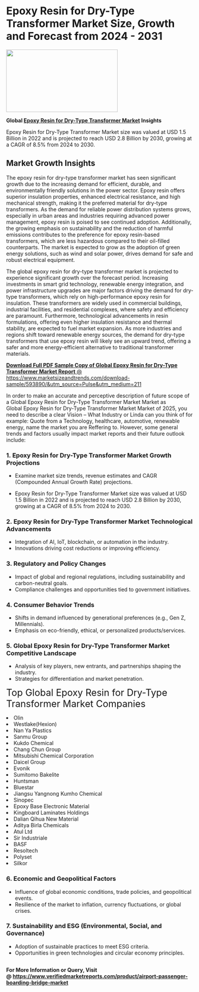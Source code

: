 <H1>Epoxy Resin for Dry-Type Transformer Market Size, Growth and Forecast from 2024 - 2031</H1><img class="aligncenter size-medium wp-image-584254" src="https://thirdeyenews.in/wp-content/uploads/2024/09/Global-Market-Research-300x168.jpeg" alt="" width="300" height="168" /><p><strong>Global&nbsp;<a href="https://www.marketsizeandtrends.com/download-sample/593890/&amp;utm_source=Pulse&amp;utm_medium=211">Epoxy Resin for Dry-Type Transformer Market</a> Insights</strong></p><p>Epoxy Resin for Dry-Type Transformer Market size was valued at USD 1.5 Billion in 2022 and is projected to reach USD 2.8 Billion by 2030, growing at a CAGR of 8.5% from 2024 to 2030.</p><p><h2>Market Growth Insights</h2> <p>The epoxy resin for dry-type transformer market has seen significant growth due to the increasing demand for efficient, durable, and environmentally friendly solutions in the power sector. Epoxy resin offers superior insulation properties, enhanced electrical resistance, and high mechanical strength, making it the preferred material for dry-type transformers. As the demand for reliable power distribution systems grows, especially in urban areas and industries requiring advanced power management, epoxy resin is poised to see continued adoption. Additionally, the growing emphasis on sustainability and the reduction of harmful emissions contributes to the preference for epoxy resin-based transformers, which are less hazardous compared to their oil-filled counterparts. The market is expected to grow as the adoption of green energy solutions, such as wind and solar power, drives demand for safe and robust electrical equipment.</p> <p><a href="#"></a></p> <p>The global epoxy resin for dry-type transformer market is projected to experience significant growth over the forecast period. Increasing investments in smart grid technology, renewable energy integration, and power infrastructure upgrades are major factors driving the demand for dry-type transformers, which rely on high-performance epoxy resin for insulation. These transformers are widely used in commercial buildings, industrial facilities, and residential complexes, where safety and efficiency are paramount. Furthermore, technological advancements in resin formulations, offering even higher insulation resistance and thermal stability, are expected to fuel market expansion. As more industries and regions shift toward renewable energy sources, the demand for dry-type transformers that use epoxy resin will likely see an upward trend, offering a safer and more energy-efficient alternative to traditional transformer materials.</p> <p><a href="#"></p><p><span class=""><strong>Download Full PDF Sample Copy of Global Epoxy Resin for Dry-Type Transformer Market Report</strong> @ <a href="https://www.marketsizeandtrends.com/download-sample/593890/&amp;utm_source=Pulse&amp;utm_medium=211" target="_blank">https://www.marketsizeandtrends.com/download-sample/593890/&amp;utm_source=Pulse&amp;utm_medium=211</a></span></p><p>In order to make an accurate and perceptive description of future scope of a Global&nbsp;Epoxy Resin for Dry-Type Transformer Market Market as Global&nbsp;Epoxy Resin for Dry-Type Transformer Market Market of 2025, you need to describe a clear Vision &ndash; What Industry or Linda can you think of for example: Quote from a Technology, healthcare, automotive, renewable energy, name the market you are Reffering to. However, some general trends and factors usually impact market reports and their future outlook include:</p><h3>1.&nbsp;<strong>Epoxy Resin for Dry-Type Transformer Market Growth Projections</strong></h3><ul><li>Examine market size trends, revenue estimates and CAGR (Compounded Annual Growth Rate) projections.</li><li><p>Epoxy Resin for Dry-Type Transformer Market size was valued at USD 1.5 Billion in 2022 and is projected to reach USD 2.8 Billion by 2030, growing at a CAGR of 8.5% from 2024 to 2030.</p></li></ul><h3>2.&nbsp;<strong>Epoxy Resin for Dry-Type Transformer Market Technological Advancements</strong></h3><ul><li>Integration of AI, IoT, blockchain, or automation in the industry.</li><li>Innovations driving cost reductions or improving efficiency.</li></ul><h3>3.&nbsp;<strong>Regulatory and Policy Changes</strong></h3><ul><li>Impact of global and regional regulations, including sustainability and carbon-neutral goals.</li><li>Compliance challenges and opportunities tied to government initiatives.</li></ul><h3>4.&nbsp;<strong>Consumer Behavior Trends</strong></h3><ul><li>Shifts in demand influenced by generational preferences (e.g., Gen Z, Millennials).</li><li>Emphasis on eco-friendly, ethical, or personalized products/services.</li></ul><h3>5.&nbsp;<strong>Global Epoxy Resin for Dry-Type Transformer Market Competitive Landscape</strong></h3><ul><li>Analysis of key players, new entrants, and partnerships shaping the industry.</li><li>Strategies for differentiation and market penetration.</li></ul><p data-pm-slice="1 1 []"><span style="color: inherit; font-family: inherit; font-size: 25px;">Top Global Epoxy Resin for Dry-Type Transformer Market Companies</span></p><div class="" data-test-id=""><p><li>Olin</li><li> Westlake(Hexion)</li><li> Nan Ya Plastics</li><li> Sanmu Group</li><li> Kukdo Chemical</li><li> Chang Chun Group</li><li> Mitsubishi Chemical Corporation</li><li> Daicel Group</li><li> Evonik</li><li> Sumitomo Bakelite</li><li> Huntsman</li><li> Bluestar</li><li> Jiangsu Yangnong Kumho Chemical</li><li> Sinopec</li><li> Epoxy Base Electronic Material</li><li> Kingboard Laminates Holdings</li><li> Dalian Qihua New Material</li><li> Aditya Birla Chemicals</li><li> Atul Ltd</li><li> Sir Industriale</li><li> BASF</li><li> Resoltech</li><li> Polyset</li><li> Silkor</li></p></div><h3>6.&nbsp;<strong>Economic and Geopolitical Factors</strong></h3><ul><li>Influence of global economic conditions, trade policies, and geopolitical events.</li><li>Resilience of the market to inflation, currency fluctuations, or global crises.</li></ul><h3>7.&nbsp;<strong>Sustainability and ESG (Environmental, Social, and Governance)</strong></h3><ul><li>Adoption of sustainable practices to meet ESG criteria.</li><li>Opportunities in green technologies and circular economy principles.</li></ul><h2><strong style="font-size: 14px;">For More Information or Query, Visit @&nbsp;</strong><a style="background-color: #ffffff; font-size: 14px;" href="https://www.marketsizeandtrends.com/report/epoxy-resin-for-dry-type-transformer-market/" target="_blank">https://www.verifiedmarketreports.com/product/airport-passenger-boarding-bridge-market</a></h2>
